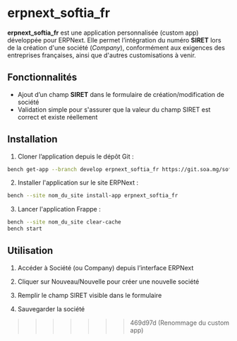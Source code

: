 # erpnext_softia_fr

**erpnext_softia_fr** est une application personnalisée (custom app) développée pour ERPNext. Elle permet l’intégration du numéro **SIRET** lors de la création d'une société (*Company*), conformément aux exigences des entreprises françaises, ainsi que d'autres customisations à venir.

## Fonctionnalités

- Ajout d’un champ **SIRET** dans le formulaire de création/modification de société
- Validation simple pour s'assurer que la valeur du champ SIRET est correct et existe réellement

## Installation

1. Cloner l’application depuis le dépôt Git :

```bash
bench get-app --branch develop erpnext_softia_fr https://git.soa.mg/softia/erpnext/Erpnext_Softia_Fr.git

```
2. Installer l'application sur le site ERPNext : 

```bash
bench --site nom_du_site install-app erpnext_softia_fr

```
3. Lancer l'application Frappe :

```bash
bench --site nom_du_site clear-cache
bench start

```
## Utilisation

1. Accéder à Société (ou Company) depuis l’interface ERPNext

2. Cliquer sur Nouveau/Nouvelle pour créer une nouvelle société

3. Remplir le champ SIRET visible dans le formulaire

4. Sauvegarder la société
>>>>>>> 469d97d (Renommage du custom app)
